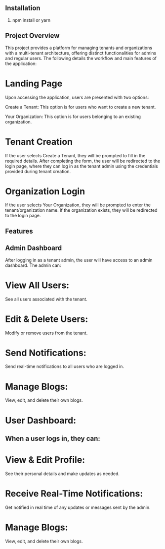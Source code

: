 ## Installation

1. npm install or yarn


## Project Overview
This project provides a platform for managing tenants and organizations with a multi-tenant architecture, offering distinct functionalities for admins and regular users. The following details the workflow and main features of the application:

# Landing Page
Upon accessing the application, users are presented with two options:

Create a Tenant: 
This option is for users who want to create a new tenant.

Your Organization: 
This option is for users belonging to an existing organization.
# Tenant Creation
If the user selects Create a Tenant, they will be prompted to fill in the required details. After completing the form, the user will be redirected to the login page, where they can log in as the tenant admin using the credentials provided during tenant creation.

# Organization Login
If the user selects Your Organization, they will be prompted to enter the tenant/organization name. If the organization exists, they will be redirected to the login page.

## Features
## Admin Dashboard
After logging in as a tenant admin, the user will have access to an admin dashboard. The admin can:

# View All Users: 
See all users associated with the tenant.
# Edit & Delete Users: 
Modify or remove users from the tenant.
# Send Notifications: 
Send real-time notifications to all users who are logged in.
# Manage Blogs: 
View, edit, and delete their own blogs.
# User Dashboard:


## When a user logs in, they can:

# View & Edit Profile: 
See their personal details and make updates as needed.
# Receive Real-Time Notifications: 
Get notified in real time of any updates or messages sent by the admin.
# Manage Blogs: 
View, edit, and delete their own blogs.

